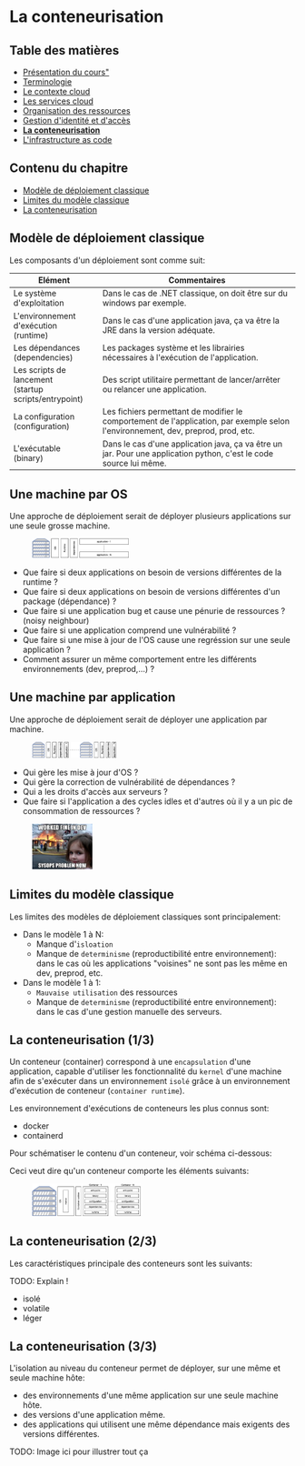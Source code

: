 # La conteneurisation

<!-- .slide: class="page-title" -->



## Table des matières

<!-- .slide: class="toc" -->

- [Présentation du cours"](#/1)
- [Terminologie](#/2)
- [Le contexte cloud](#/3)
- [Les services cloud](#/4)
- [Organisation des ressources](#/5)
- [Gestion d'identité et d'accès](#/6)
- **[La conteneurisation](#/7)**
- [L'infrastructure as code](#/6)



## Contenu du chapitre

<!-- .slide: class="toc" -->

- [Modèle de déploiement classique](#/old-deployment)
- [Limites du modèle classique](#/old-deployment-limits)
- [La conteneurisation](#/containers)



## Modèle de déploiement classique

<!-- .slide: id="old-deployment" -->

Les composants d'un déploiement sont comme suit:

| Elément                                                  | Commentaires                                                                                                                      |
| -------------------------------------------------------- | --------------------------------------------------------------------------------------------------------------------------------- |
| Le système d'exploitation                                | Dans le cas de .NET classique, on doit être sur du windows par exemple.                                                           |
| L'environnement d'exécution<br>(runtime)                 | Dans le cas d'une application java, ça va être la JRE dans la version adéquate.                                                   |
| Les dépendances<br>(dependencies)                        | Les packages système et les librairies nécessaires à l'exécution de l'application.                                                |
| Les scripts de lancement<br>(startup scripts/entrypoint) | Des script utilitaire permettant de lancer/arrêter ou relancer une application.                                                   |
| La configuration<br>(configuration)                      | Les fichiers permettant de modifier le comportement de l'application, par exemple selon l'environnement, dev, preprod, prod, etc. |
| L'exécutable<br>(binary)                                 | Dans le cas d'une application java, ça va être un jar. Pour une application python, c'est le code source lui même.                |



## Une machine par OS

Une approche de déploiement serait de déployer plusieurs applications sur une seule grosse machine.

<figure>
    <img src="ressources/one-host-n-apps.png" alt="one-host-n-apps" width="40%"/>
</figure>

- Que faire si deux applications on besoin de versions différentes de la runtime ?
- Que faire si deux applications on besoin de versions différentes d'un package (dépendance) ?
- Que faire si une application bug et cause une pénurie de ressources ? (noisy neighbour)
- Que faire si une application comprend une vulnérabilité ?
- Que faire si une mise à jour de l'OS cause une regréssion sur une seule application ?
- Comment assurer un même comportement entre les différents environnements (dev, preprod,...) ?



## Une machine par application

Une approche de déploiement serait de déployer une application par machine.

<figure>
    <img src="ressources/one-host-one-app.png" alt="one-host-one-app" width="35%"/>
</figure>

- Qui gère les mise à jour d'OS ?
- Qui gère la correction de vulnérabilité de dépendances ?
- Qui a les droits d'accès aux serveurs ?
- Que faire si l'application a des cycles idles et d'autres où il y a un pic de consommation de ressources ?

<figure>
    <img src="ressources/sysops-meme.jpeg" alt="sysops-meme" width="25%"/>
</figure>



## Limites du modèle classique

<!-- .slide: id="old-deployment-limits" -->

Les limites des modèles de déploiement classiques sont principalement:

- Dans le modèle 1 à N:
  - Manque d'`isloation`
  - Manque de `determinisme` (reproductibilité entre environnement): dans le cas où les applications "voisines" ne sont pas les même en dev, preprod, etc.
- Dans le modèle 1 à 1:
  - `Mauvaise utilisation` des ressources
  - Manque de `determinisme` (reproductibilité entre environnement): dans le cas d'une gestion manuelle des serveurs.



## La conteneurisation (1/3)

<!-- .slide: id="containers" -->

Un conteneur (container) correspond à une `encapsulation` d'une application, capable d'utiliser les fonctionnalité du `kernel` d'une machine afin de s'exécuter dans un environnement `isolé` grâce à un environnement d'exécution de conteneur (`container runtime`).

Les environnement d'exécutions de conteneurs les plus connus sont:

- docker
- containerd

Pour schématiser le contenu d'un conteneur, voir schéma ci-dessous:

Ceci veut dire qu'un conteneur comporte les éléments suivants:

<figure>
    <img src="ressources/container.png" alt="container" width="45%"/>
</figure>



## La conteneurisation (2/3)

Les caractéristiques principale des conteneurs sont les suivants:

TODO: Explain !
- isolé
- volatile
- léger



## La conteneurisation (3/3)

L'isolation au niveau du conteneur permet de déployer, sur une même et seule machine hôte:

- des environnements d'une même application sur une seule machine hôte.
- des versions d'une application même.
- des applications qui utilisent une même dépendance mais exigents des versions différentes.


TODO: Image ici pour illustrer tout ça